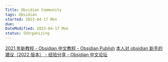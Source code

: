 ```yaml
---
Title: Obsidian Community
tags: Obsidian
started: 2023-04-17 Mon
due:
DateModified: 2023-04-17 Mon
status: 🟡Organizing
---
```


[2021 年新教程 - Obsidian 中文教程 - Obsidian Publish](https://publish.obsidian.md/chinesehelp/01+2021%E6%96%B0%E6%95%99%E7%A8%8B/2021%E5%B9%B4%E6%96%B0%E6%95%99%E7%A8%8B)
[本人对 obsidian 新手的建议（2022 版本） - 经验分享 - Obsidian 中文论坛](https://forum-zh.obsidian.md/t/topic/4040)
